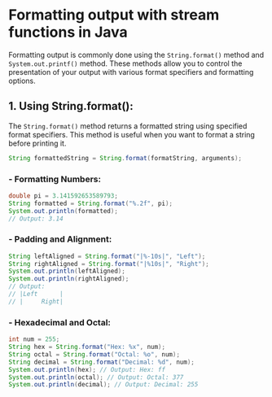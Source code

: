# Formatting output with stream functions in Java

Formatting output is commonly done using the `String.format()` method and `System.out.printf()` method. These methods allow you to control the presentation of your output with various format specifiers and formatting options.

## 1. Using String.format():

The `String.format()` method returns a formatted string using specified format specifiers. This method is useful when you want to format a string before printing it.

```java
String formattedString = String.format(formatString, arguments);
```

### - Formatting Numbers:

```java
double pi = 3.141592653589793;
String formatted = String.format("%.2f", pi);
System.out.println(formatted);
// Output: 3.14
```

### - Padding and Alignment:

```java
String leftAligned = String.format("|%-10s|", "Left");
String rightAligned = String.format("|%10s|", "Right");
System.out.println(leftAligned);
System.out.println(rightAligned);
// Output:
// |Left      |
// |     Right|
```

### - Hexadecimal and Octal:

```java
int num = 255;
String hex = String.format("Hex: %x", num);
String octal = String.format("Octal: %o", num);
String decimal = String.format("Decimal: %d", num);
System.out.println(hex); // Output: Hex: ff
System.out.println(octal); // Output: Octal: 377
System.out.println(decimal); // Output: Decimal: 255
```
